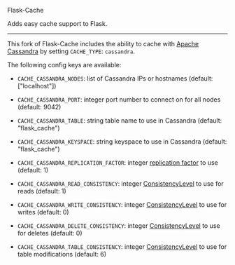 Flask-Cache

Adds easy cache support to Flask.

---

This fork of Flask-Cache includes the ability to cache with [Apache Cassandra](http://cassandra.apache.org) by setting `CACHE_TYPE`: `cassandra`.

The following config keys are available:

* `CACHE_CASSANDRA_NODES`: list of Cassandra IPs or hostnames (default: ["localhost"])

* `CACHE_CASSANDRA_PORT`: integer port number to connect on for all nodes (default: 9042)

* `CACHE_CASSANDRA_TABLE`: string table name to use in Cassandra (default: "flask_cache")

* `CACHE_CASSANDRA_KEYSPACE`: string keyspace to use in Cassandra (default: "flask_cache")

* `CACHE_CASSANDRA_REPLICATION_FACTOR`: integer [replication factor](https://cassandra.apache.org/doc/latest/architecture/dynamo.html#replication-strategy) to use (default: 1)

* `CACHE_CASSANDRA_READ_CONSISTENCY`: integer [ConsistencyLevel](https://datastax.github.io/python-driver/api/cassandra.html#cassandra.ConsistencyLevel) to use for reads (default: 1)

* `CACHE_CASSANDRA_WRITE_CONSISTENCY`: integer [ConsistencyLevel](https://datastax.github.io/python-driver/api/cassandra.html#cassandra.ConsistencyLevel) to use for writes (default: 0)

* `CACHE_CASSANDRA_DELETE_CONSISTENCY`: integer [ConsistencyLevel](https://datastax.github.io/python-driver/api/cassandra.html#cassandra.ConsistencyLevel) to use for deletes (default: 0)

* `CACHE_CASSANDRA_TABLE_CONSISTENCY`: integer [ConsistencyLevel](https://datastax.github.io/python-driver/api/cassandra.html#cassandra.ConsistencyLevel) to use for table modifications (default: 6)
